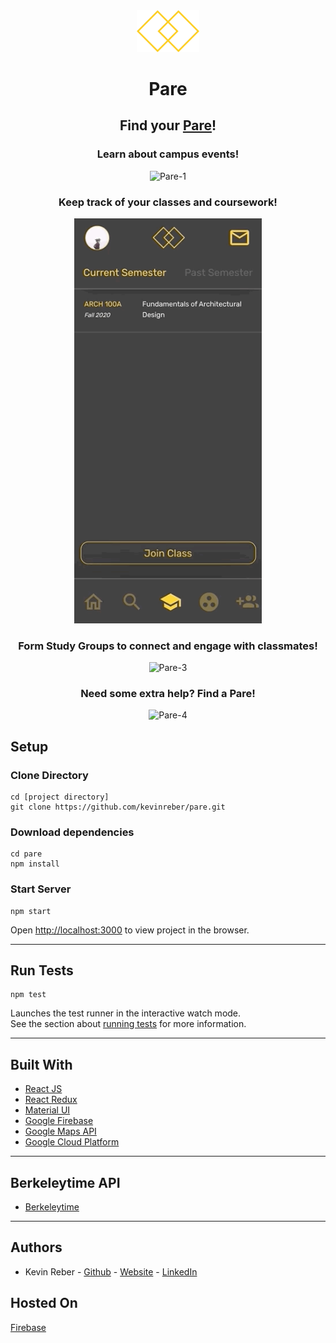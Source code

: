 <div align='center'>
<img width="100" src="./src/images/logo/pare-logo.png" alt="Pare"/>
</div>
<h1 align="center">Pare</h1>
<h2 align="center">Find your <a href="https://pare-afb7e.web.app/">Pare</a>!</h2>

<div align='center'>
<h3 align="center">Learn about campus events!</h3>
<img width="300" src="./gifs/pare-1.gif" alt="Pare-1"/>

<h3 align="center">Keep track of your classes and coursework!</h3>
<img width="300" src="./gifs/pare-2.gif" alt="Pare-2"/>

<h3 align="center">Form Study Groups to connect and engage with classmates!</h3>
<img width="300" src="./gifs/pare-3.gif" alt="Pare-3"/>

<h3 align="center">Need some extra help? Find a Pare!</h3>
<img width="300" src="./gifs/pare-4.gif" alt="Pare-4"/>
</div>

## Setup

### Clone Directory

```
cd [project directory]
git clone https://github.com/kevinreber/pare.git
```

### Download dependencies

```
cd pare
npm install
```

### Start Server

```
npm start
```

Open [http://localhost:3000](http://localhost:3000) to view project in the browser.

---

## Run Tests

```
npm test
```

Launches the test runner in the interactive watch mode.<br />
See the section about [running tests](https://facebook.github.io/create-react-app/docs/running-tests) for more information.

---

## Built With

- [React JS](https://github.com/facebook/create-react-app)
- [React Redux](https://react-redux.js.org/)
- [Material UI](https://material-ui.com/)
- [Google Firebase](https://firebase.google.com/)
- [Google Maps API](https://developers.google.com/maps/documentation)
- [Google Cloud Platform](https://cloud.google.com/)

---

## Berkeleytime API

- [Berkeleytime](https://www.berkeleytime.com/apidocs)

---

## Authors

- Kevin Reber - [Github](https://github.com/kevinreber) - [Website](https://www.kevinreber.dev/) - [LinkedIn](https://www.linkedin.com/in/kevin-reber/)

## Hosted On

[Firebase](https://firebase.google.com/)
